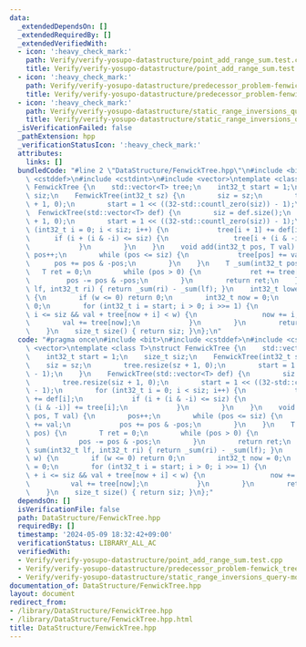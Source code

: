 ```yaml
---
data:
  _extendedDependsOn: []
  _extendedRequiredBy: []
  _extendedVerifiedWith:
  - icon: ':heavy_check_mark:'
    path: Verify/verify-yosupo-datastructure/point_add_range_sum.test.cpp
    title: Verify/verify-yosupo-datastructure/point_add_range_sum.test.cpp
  - icon: ':heavy_check_mark:'
    path: Verify/verify-yosupo-datastructure/predecessor_problem-fenwick_tree.test.cpp
    title: Verify/verify-yosupo-datastructure/predecessor_problem-fenwick_tree.test.cpp
  - icon: ':heavy_check_mark:'
    path: Verify/verify-yosupo-datastructure/static_range_inversions_query-mo.test.cpp
    title: Verify/verify-yosupo-datastructure/static_range_inversions_query-mo.test.cpp
  _isVerificationFailed: false
  _pathExtension: hpp
  _verificationStatusIcon: ':heavy_check_mark:'
  attributes:
    links: []
  bundledCode: "#line 2 \"DataStructure/FenwickTree.hpp\"\n#include <bit>\n#include\
    \ <cstddef>\n#include <cstdint>\n#include <vector>\ntemplate <class T>\nstruct\
    \ FenwickTree {\n    std::vector<T> tree;\n    int32_t start = 1;\n    size_t\
    \ siz;\n    FenwickTree(int32_t sz) {\n        siz = sz;\n        tree.resize(sz\
    \ + 1, 0);\n        start = 1 << ((32-std::countl_zero(siz)) - 1);\n    }\n  \
    \  FenwickTree(std::vector<T> def) {\n        siz = def.size();\n        tree.resize(siz\
    \ + 1, 0);\n        start = 1 << ((32-std::countl_zero(siz)) - 1);\n        for\
    \ (int32_t i = 0; i < siz; i++) {\n            tree[i + 1] += def[i];\n      \
    \      if (i + (i & -i) <= siz) {\n                tree[i + (i & -i)] += tree[i];\n\
    \            }\n        }\n    }\n    void add(int32_t pos, T val) {\n       \
    \ pos++;\n        while (pos <= siz) {\n            tree[pos] += val;\n      \
    \      pos += pos & -pos;\n        }\n    }\n    T _sum(int32_t pos) {\n     \
    \   T ret = 0;\n        while (pos > 0) {\n            ret += tree[pos];\n   \
    \         pos -= pos & -pos;\n        }\n        return ret;\n    }\n    T sum(int32_t\
    \ lf, int32_t ri) { return _sum(ri) - _sum(lf); }\n    int32_t lower_bound(T w)\
    \ {\n        if (w <= 0) return 0;\n        int32_t now = 0;\n        T val =\
    \ 0;\n        for (int32_t i = start; i > 0; i >>= 1) {\n            if (now +\
    \ i <= siz && val + tree[now + i] < w) {\n                now += i;\n        \
    \        val += tree[now];\n            }\n        }\n        return now + 1;\n\
    \    }\n    size_t size() { return siz; }\n};\n"
  code: "#pragma once\n#include <bit>\n#include <cstddef>\n#include <cstdint>\n#include\
    \ <vector>\ntemplate <class T>\nstruct FenwickTree {\n    std::vector<T> tree;\n\
    \    int32_t start = 1;\n    size_t siz;\n    FenwickTree(int32_t sz) {\n    \
    \    siz = sz;\n        tree.resize(sz + 1, 0);\n        start = 1 << ((32-std::countl_zero(siz))\
    \ - 1);\n    }\n    FenwickTree(std::vector<T> def) {\n        siz = def.size();\n\
    \        tree.resize(siz + 1, 0);\n        start = 1 << ((32-std::countl_zero(siz))\
    \ - 1);\n        for (int32_t i = 0; i < siz; i++) {\n            tree[i + 1]\
    \ += def[i];\n            if (i + (i & -i) <= siz) {\n                tree[i +\
    \ (i & -i)] += tree[i];\n            }\n        }\n    }\n    void add(int32_t\
    \ pos, T val) {\n        pos++;\n        while (pos <= siz) {\n            tree[pos]\
    \ += val;\n            pos += pos & -pos;\n        }\n    }\n    T _sum(int32_t\
    \ pos) {\n        T ret = 0;\n        while (pos > 0) {\n            ret += tree[pos];\n\
    \            pos -= pos & -pos;\n        }\n        return ret;\n    }\n    T\
    \ sum(int32_t lf, int32_t ri) { return _sum(ri) - _sum(lf); }\n    int32_t lower_bound(T\
    \ w) {\n        if (w <= 0) return 0;\n        int32_t now = 0;\n        T val\
    \ = 0;\n        for (int32_t i = start; i > 0; i >>= 1) {\n            if (now\
    \ + i <= siz && val + tree[now + i] < w) {\n                now += i;\n      \
    \          val += tree[now];\n            }\n        }\n        return now + 1;\n\
    \    }\n    size_t size() { return siz; }\n};"
  dependsOn: []
  isVerificationFile: false
  path: DataStructure/FenwickTree.hpp
  requiredBy: []
  timestamp: '2024-05-09 18:32:42+09:00'
  verificationStatus: LIBRARY_ALL_AC
  verifiedWith:
  - Verify/verify-yosupo-datastructure/point_add_range_sum.test.cpp
  - Verify/verify-yosupo-datastructure/predecessor_problem-fenwick_tree.test.cpp
  - Verify/verify-yosupo-datastructure/static_range_inversions_query-mo.test.cpp
documentation_of: DataStructure/FenwickTree.hpp
layout: document
redirect_from:
- /library/DataStructure/FenwickTree.hpp
- /library/DataStructure/FenwickTree.hpp.html
title: DataStructure/FenwickTree.hpp
---
```

